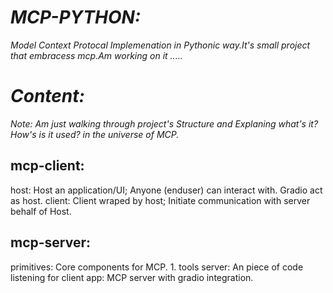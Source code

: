 # _MCP-PYTHON:_

_Model Context Protocal Implemenation in Pythonic way.It's small project that embracess mcp.Am working on it ....._

# _Content:_

_Note: Am just walking through project's Structure and Explaning what's it? How's is it used? in the universe of MCP._

## mcp-client:

host: Host an application/UI; Anyone (enduser) can interact with. Gradio act as host.
client: Client wraped by host; Initiate communication with server behalf of Host.

## mcp-server:

primitives: Core components for MCP. 1. tools
server: An piece of code listening for client
app: MCP server with gradio integration.
